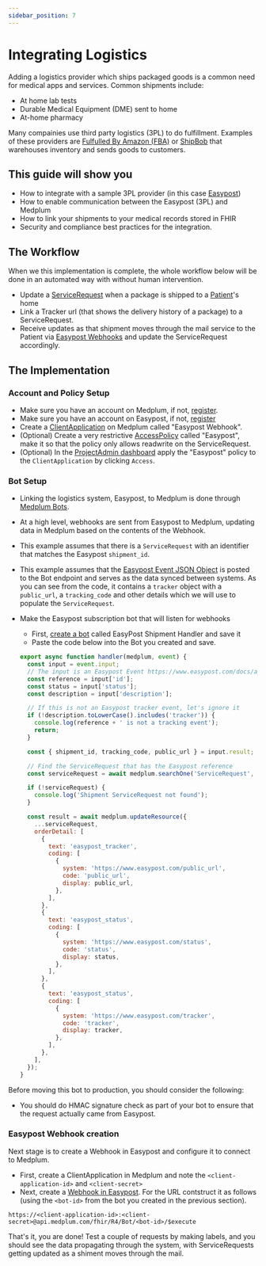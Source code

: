 ```yaml
---
sidebar_position: 7
---
```


# Integrating Logistics

Adding a logistics provider which ships packaged goods is a common need for medical apps and services. Common shipments include:

- At home lab tests
- Durable Medical Equipment (DME) sent to home
- At-home pharmacy

Many compainies use third party logistics (3PL) to do fulfillment. Examples of these providers are [Fulfulled By Amazon (FBA)](https://sell.amazon.com/fulfillment-by-amazon) or [ShipBob](https://product.shipbob.com/) that warehouses inventory and sends goods to customers.

## This guide will show you

- How to integrate with a sample 3PL provider (in this case [Easypost](https://www.easypost.com/))
- How to enable communication between the Easypost (3PL) and Medplum
- How to link your shipments to your medical records stored in FHIR
- Security and compliance best practices for the integration.

## The Workflow

When we this implementation is complete, the whole workflow below will be done in an automated way with without human intervention.

- Update a [ServiceRequest](https://app.medplum.com/ServiceRequest) when a package is shipped to a [Patient](https://app.medplum.com/Patient)'s home
- Link a Tracker url (that shows the delivery history of a package) to a ServiceRequest.
- Receive updates as that shipment moves through the mail service to the Patient via [Easypost Webhooks](https://www.easypost.com/docs/api#webhooks) and update the ServiceRequest accordingly.

## The Implementation

### Account and Policy Setup

- Make sure you have an account on Medplum, if not, [register](https://app.medplum.com/register).
- Make sure you have an account on Easypost, if not, [register](https://www.easypost.com/signup)
- Create a [ClientApplication](https://app.medplum.com/admin/project) on Medplum called "Easypost Webhook".
- (Optional) Create a very restrictive [AccessPolicy](https://app.medplum.com/AccessPolicy) called "Easypost", make it so that the policy only allows readwrite on the ServiceRequest.
- (Optional) In the [ProjectAdmin dashboard](https://app.medplum.com/admin/project) apply the "Easypost" policy to the `ClientApplication` by clicking `Access`.

### Bot Setup

- Linking the logistics system, Easypost, to Medplum is done through [Medplum Bots](https://app.medplum.com/Bot).
- At a high level, webhooks are sent from Easypost to Medplum, updating data in Medplum based on the contents of the Webhook.
- This example assumes that there is a `ServiceRequest` with an identifier that matches the Easypost `shipment_id`.
- This example assumes that the [Easypost Event JSON Object](https://www.easypost.com/docs/api#events) is posted to the Bot endpoint and serves as the data synced between systems. As you can see from the code, it contains a `tracker` object with a `public_url`, a `tracking_code` and other details which we will use to populate the `ServiceRequest`.

- Make the Easypost subscription bot that will listen for webhooks

  - First, [create a bot](https://app.medplum.com/admin/project) called EasyPost Shipment Handler and save it
  - Paste the code below into the Bot you created and save.

  ```js
  export async function handler(medplum, event) {
    const input = event.input;
    // The input is an Easypost Event https://www.easypost.com/docs/api#events
    const reference = input['id'];
    const status = input['status'];
    const description = input['description'];

    // If this is not an Easypost tracker event, let's ignore it
    if (!description.toLowerCase().includes('tracker')) {
      console.log(reference + ' is not a tracking event');
      return;
    }

    const { shipment_id, tracking_code, public_url } = input.result;

    // Find the ServiceRequest that has the Easypost reference
    const serviceRequest = await medplum.searchOne('ServiceRequest', 'identifier=' + shipment_id);

    if (!serviceRequest) {
      console.log('Shipment ServiceRequest not found');
    }

    const result = await medplum.updateResource({
      ...serviceRequest,
      orderDetail: [
        {
          text: 'easypost_tracker',
          coding: [
            {
              system: 'https://www.easypost.com/public_url',
              code: 'public_url',
              display: public_url,
            },
          ],
        },
        {
          text: 'easypost_status',
          coding: [
            {
              system: 'https://www.easypost.com/status',
              code: 'status',
              display: status,
            },
          ],
        },
        {
          text: 'easypost_status',
          coding: [
            {
              system: 'https://www.easypost.com/tracker',
              code: 'tracker',
              display: tracker,
            },
          ],
        },
      ],
    });
  }
  ```

Before moving this bot to production, you should consider the following:

- You should do HMAC signature check as part of your bot to ensure that the request actually came from Easypost.

### Easypost Webhook creation

Next stage is to create a Webhook in Easypost and configure it to connect to Medplum.

- First, create a ClientApplication in Medplum and note the `<client-application-id>` and `<client-secret>`
- Next, create a [Webhook in Easypost](https://www.easypost.com/account/webhooks-and-events). For the URL contstruct it as follows (using the `<bot-id>` from the bot you created in the previous section).

```url
https://<client-application-id>:<client-secret>@api.medplum.com/fhir/R4/Bot/<bot-id>/$execute
```

That's it, you are done! Test a couple of requests by making labels, and you should see the data propagating through the system, with ServiceRequests getting updated as a shiment moves through the mail.
